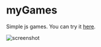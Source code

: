 myGames
=======

Simple js games. You can try it [here](http://ilian6806.telerik-students.org/Projects.html).

![screenshot](http://ilian6806.telerik-students.org/resources/minigames.jpg)
